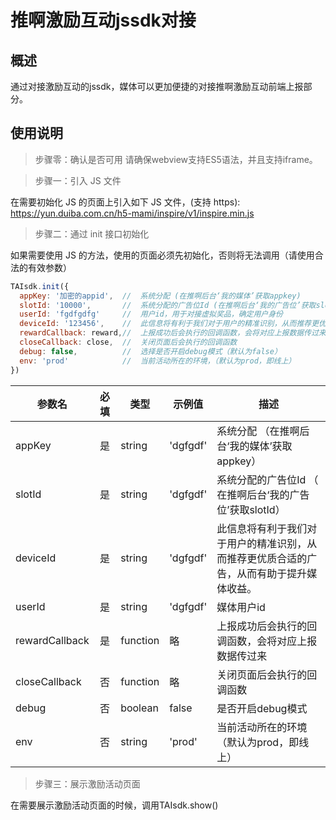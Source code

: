 #  推啊激励互动jssdk对接

## 概述
通过对接激励互动的jssdk，媒体可以更加便捷的对接推啊激励互动前端上报部分。

## 使用说明
> 步骤零：确认是否可用 请确保webview支持ES5语法，并且支持iframe。

> 步骤一：引入 JS 文件

在需要初始化 JS 的页面上引入如下 JS 文件，(支持 https): https://yun.duiba.com.cn/h5-mami/inspire/v1/inspire.min.js

> 步骤二：通过 init 接口初始化

如果需要使用 JS 的方法，使用的页面必须先初始化，否则将无法调用（请使用合法的有效参数）
```javascript
TAIsdk.init({
  appKey: '加密的appid',  //  系统分配 (在推啊后台‘我的媒体’获取appkey)
  slotId: '10000',       //  系统分配的广告位Id (在推啊后台‘我的广告位’获取slotId) 
  userId: 'fgdfgdfg'     //  用户id，用于对接虚拟奖品，确定用户身份
  deviceId: '123456',    //  此信息将有利于我们对于用户的精准识别，从而推荐更优质合适的广告，从而有助于提升媒体收益。
  rewardCallback: reward,//  上报成功后会执行的回调函数，会将对应上报数据传过来
  closeCallback: close,  //  关闭页面后会执行的回调函数
  debug: false,          //  选择是否开启debug模式（默认为false）
  env: 'prod'            //  当前活动所在的环境，（默认为prod，即线上）
})
```

| 参数名 | 必填 | 类型   | 示例值    | 描述               |
| ------ | :--: | ------ | --------- | ------------------ |
| appKey |  是  | string | 'dgfgdf' | 系统分配 （在推啊后台‘我的媒体’获取appkey） |
| slotId |  是  | string | 'dgfgdf' | 系统分配的广告位Id （ 在推啊后台‘我的广告位’获取slotId） |
| deviceId |  是  | string | 'dgfgdf' | 此信息将有利于我们对于用户的精准识别，从而推荐更优质合适的广告，从而有助于提升媒体收益。 |
| userId |  是  | string | 'dgfgdf' | 媒体用户id |
| rewardCallback |  是  | function | 略 | 上报成功后会执行的回调函数，会将对应上报数据传过来 |
| closeCallback |  否  | function | 略 | 关闭页面后会执行的回调函数 |
| debug |  否  | boolean | false | 是否开启debug模式 |
| env |  否  | string | 'prod' | 当前活动所在的环境（默认为prod，即线上）|

> 步骤三：展示激励活动页面

在需要展示激励活动页面的时候，调用TAIsdk.show()